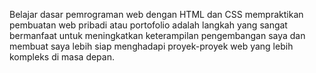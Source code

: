 Belajar dasar pemrograman web dengan HTML dan CSS mempraktikan pembuatan web pribadi atau portofolio adalah langkah yang sangat bermanfaat untuk meningkatkan keterampilan pengembangan saya dan membuat saya lebih siap menghadapi proyek-proyek web yang lebih kompleks di masa depan.

